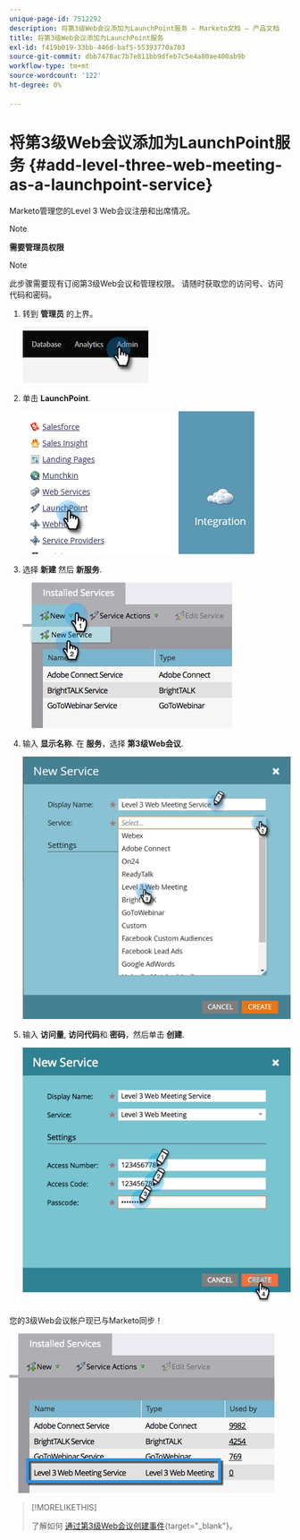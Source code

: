 ```yaml
---
unique-page-id: 7512292
description: 将第3级Web会议添加为LaunchPoint服务 — Marketo文档 — 产品文档
title: 将第3级Web会议添加为LaunchPoint服务
exl-id: f419b019-33bb-446d-baf5-55393770a703
source-git-commit: dbb7478ac7b7e811bb9dfeb7c5e4a80ae400ab9b
workflow-type: tm+mt
source-wordcount: '122'
ht-degree: 0%

---
```


# 将第3级Web会议添加为LaunchPoint服务 {#add-level-three-web-meeting-as-a-launchpoint-service}

Marketo管理您的Level 3 Web会议注册和出席情况。

>[!NOTE]
>
>**需要管理员权限**

>[!NOTE]
>
>此步骤需要现有订阅第3级Web会议和管理权限。 请随时获取您的访问号、访问代码和密码。

1. 转到 **管理员** 的上界。

   ![](assets/add-level-three-web-meeting-as-a-launchpoint-service-1.png)

1. 单击 **LaunchPoint**.

   ![](assets/add-level-three-web-meeting-as-a-launchpoint-service-2.png)

1. 选择 **新建** 然后 **新服务**.

   ![](assets/add-level-three-web-meeting-as-a-launchpoint-service-3.png)

1. 输入 **显示名称**. 在 **服务**，选择 **第3级Web会议**.

   ![](assets/add-level-three-web-meeting-as-a-launchpoint-service-4.png)

1. 输入 **访问量**, **访问代码**&#x200B;和 **密码**，然后单击 **创建**.

   ![](assets/add-level-three-web-meeting-as-a-launchpoint-service-5.png)

您的3级Web会议帐户现已与Marketo同步！

![](assets/add-level-three-web-meeting-as-a-launchpoint-service-6.png)

>[!MORELIKETHIS]
>
>了解如何 [通过第3级Web会议创建事件](/help/marketo/product-docs/demand-generation/events/create-an-event/create-an-event-with-level-3-web-meeting.md){target=&quot;_blank&quot;}。
